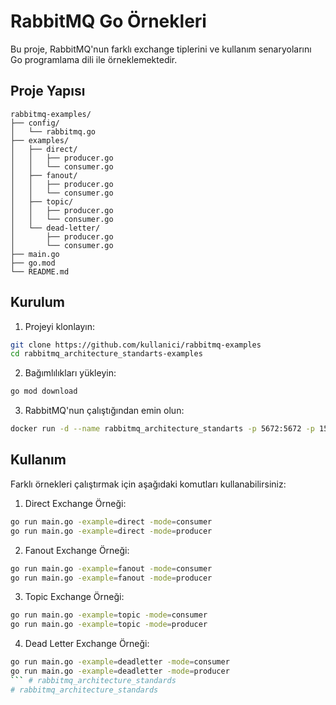 # RabbitMQ Go Örnekleri

Bu proje, RabbitMQ'nun farklı exchange tiplerini ve kullanım senaryolarını Go programlama dili ile örneklemektedir.

## Proje Yapısı
```
rabbitmq-examples/
├── config/
│   └── rabbitmq.go
├── examples/
│   ├── direct/
│   │   ├── producer.go
│   │   └── consumer.go
│   ├── fanout/
│   │   ├── producer.go
│   │   └── consumer.go
│   ├── topic/
│   │   ├── producer.go
│   │   └── consumer.go
│   └── dead-letter/
│       ├── producer.go
│       └── consumer.go
├── main.go
├── go.mod
└── README.md
```

## Kurulum

1. Projeyi klonlayın:
```bash
git clone https://github.com/kullanici/rabbitmq-examples
cd rabbitmq_architecture_standarts-examples
```

2. Bağımlılıkları yükleyin:
```bash
go mod download
```

3. RabbitMQ'nun çalıştığından emin olun:
```bash
docker run -d --name rabbitmq_architecture_standarts -p 5672:5672 -p 15672:15672 rabbitmq_architecture_standarts:management
```

## Kullanım

Farklı örnekleri çalıştırmak için aşağıdaki komutları kullanabilirsiniz:

1. Direct Exchange Örneği:
```bash
go run main.go -example=direct -mode=consumer
go run main.go -example=direct -mode=producer
```

2. Fanout Exchange Örneği:
```bash
go run main.go -example=fanout -mode=consumer
go run main.go -example=fanout -mode=producer
```

3. Topic Exchange Örneği:
```bash
go run main.go -example=topic -mode=consumer
go run main.go -example=topic -mode=producer
```

4. Dead Letter Exchange Örneği:
```bash
go run main.go -example=deadletter -mode=consumer
go run main.go -example=deadletter -mode=producer
``` # rabbitmq_architecture_standards
# rabbitmq_architecture_standards
